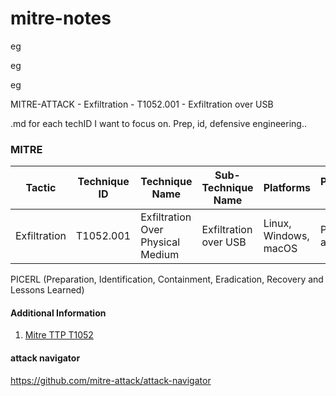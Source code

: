 # mitre-notes

eg

eg

eg

MITRE-ATTACK - Exfiltration - T1052.001 - Exfiltration over USB

.md for each techID I want to focus on. Prep, id, defensive engineering..

### MITRE

| Tactic | Technique ID | Technique Name | Sub-Technique Name | Platforms | Permissions Required |
| ------ | ------------ | -------------- | ------------------ |---------- |--------------------- |
| Exfiltration | T1052.001 | Exfiltration Over Physical Medium | Exfiltration over USB | Linux, Windows, macOS | Physical access |

PICERL (Preparation, Identification, Containment, Eradication, Recovery and Lessons Learned)


#### Additional Information

1. [Mitre TTP T1052](https://attack.mitre.org/techniques/T1052/001/)

#### attack navigator

https://github.com/mitre-attack/attack-navigator
